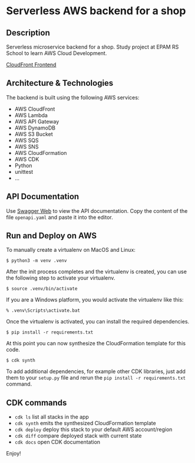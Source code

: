 
# Serverless AWS backend for a shop

## Description
Serverless microservice backend for a shop. Study project at EPAM RS School to learn AWS Cloud Development.  

[CloudFront Frontend](https://d3d84vku2q8obl.cloudfront.net)

## Architecture & Technologies
The backend is built using the following AWS services:
- AWS CloudFront
- AWS Lambda
- AWS API Gateway
- AWS DynamoDB
- AWS S3 Bucket
- AWS SQS
- AWS SNS
- AWS CloudFormation
- AWS CDK
- Python
- unittest
- ...

## API Documentation
Use [Swagger Web](https://editor.swagger.io) to view the API documentation. Copy the content of the file `openapi.yaml` and paste it into the editor.

## Run and Deploy on AWS

To manually create a virtualenv on MacOS and Linux:

```
$ python3 -m venv .venv
```

After the init process completes and the virtualenv is created, you can use the following
step to activate your virtualenv.

```
$ source .venv/bin/activate
```

If you are a Windows platform, you would activate the virtualenv like this:

```
% .venv\Scripts\activate.bat
```

Once the virtualenv is activated, you can install the required dependencies.

```
$ pip install -r requirements.txt
```

At this point you can now synthesize the CloudFormation template for this code.

```
$ cdk synth
```

To add additional dependencies, for example other CDK libraries, just add
them to your `setup.py` file and rerun the `pip install -r requirements.txt`
command.

## CDK commands

 * `cdk ls`          list all stacks in the app
 * `cdk synth`       emits the synthesized CloudFormation template
 * `cdk deploy`      deploy this stack to your default AWS account/region
 * `cdk diff`        compare deployed stack with current state
 * `cdk docs`        open CDK documentation

Enjoy!
